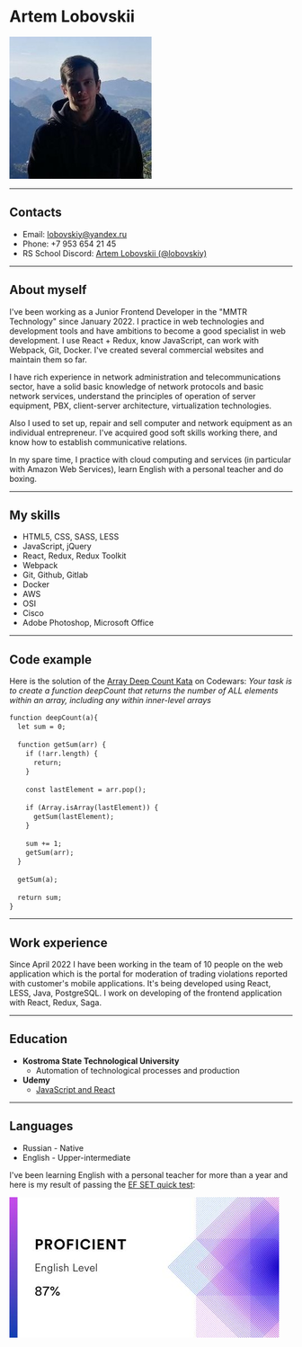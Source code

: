 # Artem Lobovskii
![my_photo](/images/my_photo.jpg)

***

## Contacts

- Email: lobovskiy@yandex.ru
- Phone: +7 953 654 21 45
- RS School Discord: [Artem Lobovskii (@lobovskiy)](https://discordapp.com/users/646052700877750323/)

***

## About myself

I've been working as a Junior Frontend Developer in the "MMTR Technology" since January 2022. I practice in web technologies and development tools and have ambitions to become a good specialist in web development. I use React + Redux, know JavaScript, can work with Webpack, Git, Docker. I've created several commercial websites and maintain them so far.

I have rich experience in network administration and telecommunications sector, have a solid basic knowledge of network protocols and basic network services, understand the principles of operation of server equipment, PBX, client-server architecture, virtualization technologies.

Also I used to set up, repair and sell computer and network equipment as an individual entrepreneur. I've acquired good soft skills working there, and know how to establish communicative relations.

In my spare time, I practice with cloud computing and services (in particular with Amazon Web Services), learn English with a personal teacher and do boxing.

***

## My skills

- HTML5, CSS, SASS, LESS
- JavaScript, jQuery
- React, Redux, Redux Toolkit
- Webpack
- Git, Github, Gitlab
- Docker
- AWS
- OSI
- Cisco
- Adobe Photoshop, Microsoft Office

***

## Code example

Here is the solution of the [Array Deep Count Kata](https://www.codewars.com/kata/596f72bbe7cd7296d1000029) on Codewars: *Your task is to create a function deepCount that returns the number of ALL elements within an array, including any within inner-level arrays*

```
function deepCount(a){
  let sum = 0;
  
  function getSum(arr) {
    if (!arr.length) {
      return;
    }
    
    const lastElement = arr.pop();
    
    if (Array.isArray(lastElement)) {
      getSum(lastElement);
    }
    
    sum += 1;
    getSum(arr);
  }
  
  getSum(a);
  
  return sum;
}
```

***

## Work experience

Since April 2022 I have been working in the team of 10 people on the web application which is the portal for moderation of trading violations reported with customer's mobile applications. It's being developed using React, LESS, Java, PostgreSQL. I work on developing of the frontend application with React, Redux, Saga.

***

## Education

- **Kostroma State Technological University**
  - Automation of technological processes and production
- **Udemy**
  - [JavaScript and React](https://www.udemy.com/course/javascript_full/)

***

## Languages

- Russian - Native
- English - Upper-intermediate

I've been learning English with a personal teacher for more than a year and here is my result of passing the [EF SET quick test](https://www.efset.org/quick-check/):

![english-test-result](/images/efset-test-result.jpg)